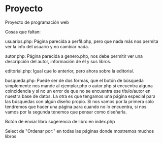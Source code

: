 # Proyecto
Proyecto de programación web

Cosas que faltan:

usuarios.php: Página parecida a perfil.php, pero que nada más nos permita ver la info del usuario y no cambiar nada.

autor.php: Página parecida a genero.php, nos debe permitir ver una descripción del autor, información de él y sus libros.

editorial.php: Igual que lo anterior, pero ahora sobre la editorial.

busqueda.php: Puede ser de dos formas, que el botón de búsqueda simplemente nos mande al ejemplar.php o autor.php 
              si encuentra alguna coincidencia y si no un error de que no se encuentra ese título/autor en nuestra base
              de datos. La otra es que tengamos una página especial para las búsquedas con algún diseño propio.
              Si nos vamos por la primera sólo tendremos que hacer una página para cuando no lo encuentra, si nos 
              vamos por la segunda tenemos que pensar como diseñarla.
              
Botón de enviar libro sugerencia de libro en index.php

Select de "Ordenar por:" en todas las páginas donde mostremos muchos libros
